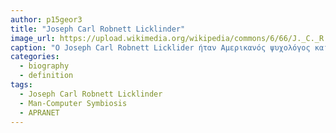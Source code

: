 ```yaml
---
author: p15geor3
title: "Joseph Carl Robnett Licklinder"
image_url: https://upload.wikimedia.org/wikipedia/commons/6/66/J._C._R._Licklider.jpg
caption: "Ο Joseph Carl Robnett Licklider ήταν Αμερικανός ψυχολόγος και επιστήμονας υπολογιστών που θεωρείται μια από τις πιο σημαντικές προσωπικότητες στον επιστήμη των υπολογιστών και την γενική πληροφορική. "
categories:
  - biography
  - definition
tags:
  - Joseph Carl Robnett Licklinder
  - Man-Computer Symbiosis
  - APRANET
---
```


